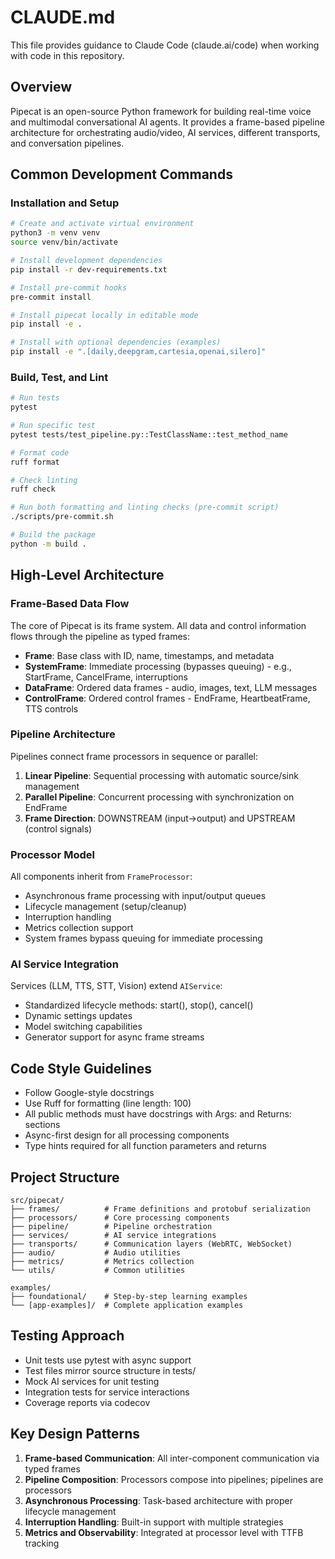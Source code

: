 # CLAUDE.md

This file provides guidance to Claude Code (claude.ai/code) when working with code in this repository.

## Overview

Pipecat is an open-source Python framework for building real-time voice and multimodal conversational AI agents. It provides a frame-based pipeline architecture for orchestrating audio/video, AI services, different transports, and conversation pipelines.

## Common Development Commands

### Installation and Setup

```bash
# Create and activate virtual environment
python3 -m venv venv
source venv/bin/activate

# Install development dependencies
pip install -r dev-requirements.txt

# Install pre-commit hooks
pre-commit install

# Install pipecat locally in editable mode
pip install -e .

# Install with optional dependencies (examples)
pip install -e ".[daily,deepgram,cartesia,openai,silero]"
```

### Build, Test, and Lint

```bash
# Run tests
pytest

# Run specific test
pytest tests/test_pipeline.py::TestClassName::test_method_name

# Format code
ruff format

# Check linting
ruff check

# Run both formatting and linting checks (pre-commit script)
./scripts/pre-commit.sh

# Build the package
python -m build .
```

## High-Level Architecture

### Frame-Based Data Flow

The core of Pipecat is its frame system. All data and control information flows through the pipeline as typed frames:

- **Frame**: Base class with ID, name, timestamps, and metadata
- **SystemFrame**: Immediate processing (bypasses queuing) - e.g., StartFrame, CancelFrame, interruptions
- **DataFrame**: Ordered data frames - audio, images, text, LLM messages
- **ControlFrame**: Ordered control frames - EndFrame, HeartbeatFrame, TTS controls

### Pipeline Architecture

Pipelines connect frame processors in sequence or parallel:

1. **Linear Pipeline**: Sequential processing with automatic source/sink management
2. **Parallel Pipeline**: Concurrent processing with synchronization on EndFrame
3. **Frame Direction**: DOWNSTREAM (input→output) and UPSTREAM (control signals)

### Processor Model

All components inherit from `FrameProcessor`:
- Asynchronous frame processing with input/output queues
- Lifecycle management (setup/cleanup)
- Interruption handling
- Metrics collection support
- System frames bypass queuing for immediate processing

### AI Service Integration

Services (LLM, TTS, STT, Vision) extend `AIService`:
- Standardized lifecycle methods: start(), stop(), cancel()
- Dynamic settings updates
- Model switching capabilities
- Generator support for async frame streams

## Code Style Guidelines

- Follow Google-style docstrings
- Use Ruff for formatting (line length: 100)
- All public methods must have docstrings with Args: and Returns: sections
- Async-first design for all processing components
- Type hints required for all function parameters and returns

## Project Structure

```
src/pipecat/
├── frames/          # Frame definitions and protobuf serialization
├── processors/      # Core processing components
├── pipeline/        # Pipeline orchestration
├── services/        # AI service integrations
├── transports/      # Communication layers (WebRTC, WebSocket)
├── audio/           # Audio utilities
├── metrics/         # Metrics collection
└── utils/           # Common utilities

examples/
├── foundational/    # Step-by-step learning examples
└── [app-examples]/  # Complete application examples
```

## Testing Approach

- Unit tests use pytest with async support
- Test files mirror source structure in tests/
- Mock AI services for unit testing
- Integration tests for service interactions
- Coverage reports via codecov

## Key Design Patterns

1. **Frame-based Communication**: All inter-component communication via typed frames
2. **Pipeline Composition**: Processors compose into pipelines; pipelines are processors
3. **Asynchronous Processing**: Task-based architecture with proper lifecycle management
4. **Interruption Handling**: Built-in support with multiple strategies
5. **Metrics and Observability**: Integrated at processor level with TTFB tracking